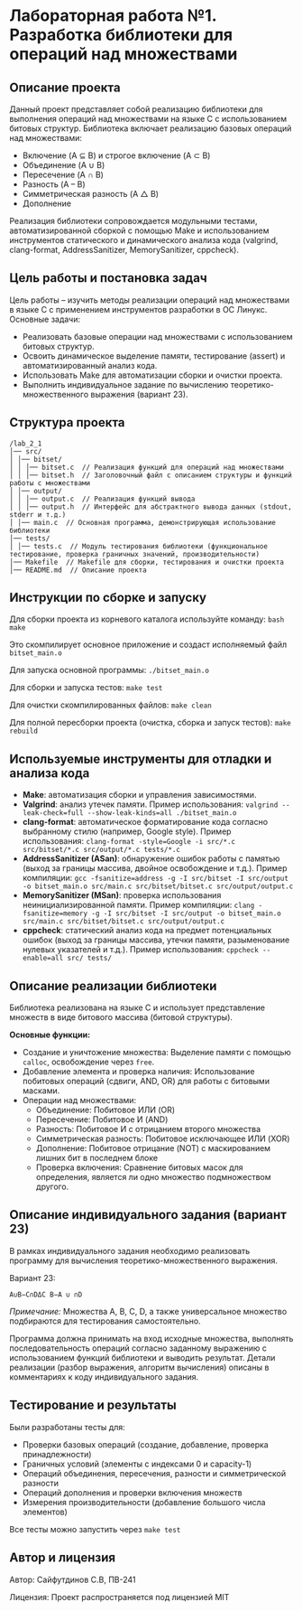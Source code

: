 # Лабораторная работа №1. Разработка библиотеки для операций над множествами

## Описание проекта

Данный проект представляет собой реализацию библиотеки для выполнения операций над множествами на языке C с использованием битовых структур. Библиотека включает реализацию базовых операций над множествами:
- Включение (A ⊆ B) и строгое включение (A ⊂ B)
- Объединение (A ∪ B)
- Пересечение (A ∩ B)
- Разность (A – B)
- Симметрическая разность (A △ B)
- Дополнение

Реализация библиотеки сопровождается модульными тестами, автоматизированной сборкой с помощью Make и использованием инструментов статического и динамического анализа кода (valgrind, clang-format, AddressSanitizer, MemorySanitizer, cppcheck).

## Цель работы и постановка задач

Цель работы – изучить методы реализации операций над множествами в языке C с применением инструментов разработки в ОС Линукс. Основные задачи:
- Реализовать базовые операции над множествами с использованием битовых структур.
- Освоить динамическое выделение памяти, тестирование (assert) и автоматизированный анализ кода.
- Использовать Make для автоматизации сборки и очистки проекта.
- Выполнить индивидуальное задание по вычислению теоретико-множественного выражения (вариант 23).

## Структура проекта
```
/lab_2_1
│── src/
│ │── bitset/
│ │ │── bitset.c  // Реализация функций для операций над множествами
│ │ │── bitset.h  // Заголовочный файл с описанием структуры и функций работы с множествами
│ │── output/
│ │ │── output.c  // Реализация функций вывода
│ │ │── output.h  // Интерфейс для абстрактного вывода данных (stdout, stderr и т.д.) 
│ │── main.c  // Основная программа, демонстрирующая использование библиотеки
│── tests/
│ │── tests.c  // Модуль тестирования библиотеки (функциональное тестирование, проверка граничных значений, производительности)
│── Makefile  // Makefile для сборки, тестирования и очистки проекта
│── README.md  // Описание проекта
```

## Инструкции по сборке и запуску
Для сборки проекта из корневого каталога используйте команду: `bash make`

Это скомпилирует основное приложение и создаст исполняемый файл `bitset_main.o`

Для запуска основной программы: `./bitset_main.o`

Для сборки и запуска тестов: `make test`

Для очистки скомпилированных файлов: `make clean`

Для полной пересборки проекта (очистка, сборка и запуск тестов): `make rebuild`

## Используемые инструменты для отладки и анализа кода
* **Make**: автоматизация сборки и управления зависимостями.
* **Valgrind**: анализ утечек памяти. Пример использования: `valgrind --leak-check=full --show-leak-kinds=all ./bitset_main.o`
* **clang-format**: автоматическое форматирование кода согласно выбранному стилю (например, Google style). Пример использования: `clang-format -style=Google -i src/*.c src/bitset/*.c src/output/*.c tests/*.c`
* **AddressSanitizer (ASan)**: обнаружение ошибок работы с памятью (выход за границы массива, двойное освобождение и т.д.). Пример компиляции: `gcc -fsanitize=address -g -I src/bitset -I src/output -o bitset_main.o src/main.c src/bitset/bitset.c src/output/output.c`
* **MemorySanitizer (MSan)**: проверка использования неинициализированной памяти. Пример компиляции: `clang -fsanitize=memory -g -I src/bitset -I src/output -o bitset_main.o src/main.c src/bitset/bitset.c src/output/output.c`
* **cppcheck**: статический анализ кода на предмет потенциальных ошибок (выход за границы массива, утечки памяти, разыменование нулевых указателей и т.д.). Пример использования: `cppcheck --enable=all src/ tests/`

## Описание реализации библиотеки
Библиотека реализована на языке C и использует представление множеств в виде битового массива (битовой структуры).

**Основные функции:**
* Создание и уничтожение множества: Выделение памяти с помощью `calloc`, освобождение через `free`.
* Добавление элемента и проверка наличия: Использование побитовых операций (сдвиги, AND, OR) для работы с битовыми масками.
* Операции над множествами:
  * Объединение: Побитовое ИЛИ (OR)
  * Пересечение: Побитовое И (AND)
  * Разность: Побитовое И с отрицанием второго множества
  * Симметрическая разность: Побитовое исключающее ИЛИ (XOR)
  * Дополнение: Побитовое отрицание (NOT) с маскированием лишних бит в последнем блоке
  * Проверка включения: Сравнение битовых масок для определения, является ли одно множество подмножеством другого.


## Описание индивидуального задания (вариант 23)
В рамках индивидуального задания необходимо реализовать программу для вычисления теоретико-множественного выражения.

Вариант 23:

```
A∪B−C∩DΔC B−A ∪ ∩D
```

_Примечание:_
Множества A, B, C, D, а также универсальное множество подбираются для тестирования самостоятельно.

Программа должна принимать на вход исходные множества, выполнять последовательность операций согласно заданному выражению с использованием функций библиотеки и выводить результат. Детали реализации (разбор выражения, алгоритм вычисления) описаны в комментариях к коду индивидуального задания.

## Тестирование и результаты
Были разработаны тесты для:

* Проверки базовых операций (создание, добавление, проверка принадлежности)
* Граничных условий (элементы с индексами 0 и capacity-1)
* Операций объединения, пересечения, разности и симметрической разности
* Операций дополнения и проверки включения множеств
* Измерения производительности (добавление большого числа элементов)

Все тесты можно запустить через `make test`

## Автор и лицензия
Автор: Сайфутдинов С.В, ПВ-241

Лицензия: Проект распространяется под лицензией MIT
